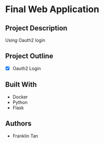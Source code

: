 # Final Web Application
## Project Description
Using Oauth2 login
## Project Outline
* [x] Oauth2 Login
## Built With
* Docker
* Python
* Flask

## Authors
* Franklin Tan 